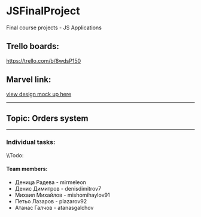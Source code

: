 # JSFinalProject
Final course projects - JS Applications
<h2>Trello boards:</h2><a href="https://trello.com/b/8wdsP150" target="_blank">https://trello.com/b/8wdsP150</a>
<h2>Marvel link:</h2><a href="https://marvelapp.com/2796cf7" target="_blank"> view design mock up here</a>
<hr>
<h2>Topic: Orders system</h2>
<hr>
<h3>Individual tasks:</h3>
<div>\\Todo:</div>

<h4>Team members:</h4>
<Ul>
<li>Деница Радева - mirmeleon</li>
<li>Денис Димитров - denisdimitrov7</li>
<li>Михаил Михайлов	- mishomihaylov91</li>
<li>Петьо Лазаров	- plazarov92</li>
<li>Атанас Галчов - atanasgalchov</li>
</ul>

